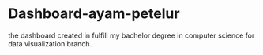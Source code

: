 # Dashboard-ayam-petelur
the dashboard created in fulfill my bachelor degree in computer science for data visualization branch. 
